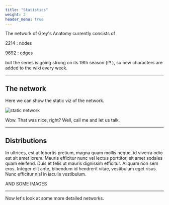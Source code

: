 ```yaml
---
title: "Statistics"
weight: 2
header_menu: true
---
```


The network of Grey's Anatomy currently consists of

2214
: nodes

9692
: edges

but the series is going strong on its 19th season (*!!!* ), so new characters are added to the wiki every week.

---

## The network

Here we can show the static viz of the network.

![static network](images/network1.png)

Wow. That was nice, right? Well, call me and let us talk.

---

## Distributions

In ultrices, est at lobortis pretium, magna quam mollis neque, id viverra odio est sit amet lorem. Mauris efficitur nunc vel lectus porttitor, sit amet sodales quam eleifend. Duis et felis ut mauris dignissim efficitur. Aliquam non sem eros. Integer elit ante, bibendum id hendrerit vitae, vestibulum eget risus. Nunc efficitur nisl in iaculis vestibulum.

AND SOME IMAGES

---

Now let's look at some more detailed networks.
